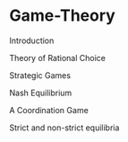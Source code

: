 # Game-Theory

Introduction

Theory of Rational Choice

Strategic Games

Nash Equilibrium

A Coordination Game

Strict and non-strict equilibria

 
